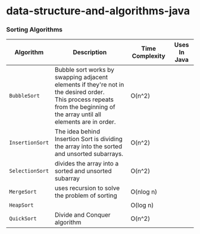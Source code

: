# data-structure-and-algorithms-java

### Sorting Algorithms

|Algorithm|Description|Time Complexity|Uses In Java|
|---|---|---|---|
|`BubbleSort`|Bubble sort works by swapping adjacent elements if they're not in the desired order.<br> This process repeats from the beginning of the array until all elements are in order.|O(n^2)||
|`InsertionSort`|The idea behind Insertion Sort is dividing the array into the sorted and unsorted subarrays.|O(n^2)||
|`SelectionSort`|divides the array into a sorted and unsorted subarray|O(n^2)||
|`MergeSort`|uses recursion to solve the problem of sorting|O(nlog n)||
|`HeapSort`||O(log n)||
|`QuickSort`|Divide and Conquer algorithm|O(n^2)||
